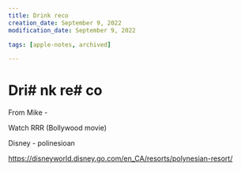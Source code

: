 ```yaml
---
title: Drink reco
creation_date: September 9, 2022
modification_date: September 9, 2022

tags: [apple-notes, archived]

---
```



# Dri# nk re# co

From Mike - 

Watch RRR (Bollywood movie)

Disney - polinesioan 

https://disneyworld.disney.go.com/en_CA/resorts/polynesian-resort/

